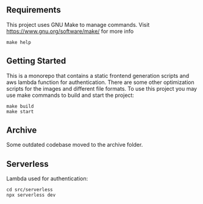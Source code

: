 ## Requirements

This project uses GNU Make to manage commands.
Visit https://www.gnu.org/software/make/ for more info

```shell
make help
```

## Getting Started

This is a monorepo that contains a static frontend generation scripts and aws
lambda function for authentication.
There are some other optimization scripts for the images and different file
formats.
To use this project you may use make commands to build and start the project:

```shell
make build
make start
```

## Archive

Some outdated codebase moved to the archive folder.

## Serverless

Lambda used for authentication:

```shell
cd src/serverless
npx serverless dev
```